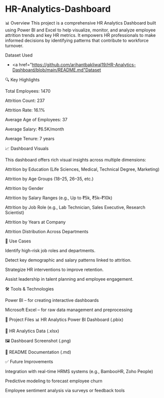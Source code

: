 # HR-Analytics-Dashboard
📊 Overview
This project is a comprehensive HR Analytics Dashboard built using Power BI and Excel to help visualize, monitor, and analyze employee attrition trends and key HR metrics. It empowers HR professionals to make informed decisions by identifying patterns that contribute to workforce turnover.

Dataset Used
- <a href="https://github.com/arihantbakliwal19/HR-Analytics-Dashboard/blob/main/README.md"Dataset</a>

🔍 Key Highlights

Total Employees: 1470

Attrition Count: 237

Attrition Rate: 16.1%

Average Age of Employees: 37

Average Salary: ₹6.5K/month

Average Tenure: 7 years

📈 Dashboard Visuals

This dashboard offers rich visual insights across multiple dimensions:

Attrition by Education (Life Sciences, Medical, Technical Degree, Marketing)

Attrition by Age Groups (18–25, 26–35, etc.)

Attrition by Gender

Attrition by Salary Ranges (e.g., Up to ₹5k, ₹5k–₹10k)

Attrition by Job Role (e.g., Lab Technician, Sales Executive, Research Scientist)

Attrition by Years at Company

Attrition Distribution Across Departments

🎯 Use Cases

Identify high-risk job roles and departments.

Detect key demographic and salary patterns linked to attrition.

Strategize HR interventions to improve retention.

Assist leadership in talent planning and employee engagement.

🛠️ Tools & Technologies

Power BI – for creating interactive dashboards

Microsoft Excel – for raw data management and preprocessing

📁 Project Files
📊  HR Analytics Power BI Dashboard (.pbix)

📄 HR Analytics Data (.xlsx)

🖼️ Dashboard Screenshot (.png)

📃 README Documentation (.md)

✅ Future Improvements

Integration with real-time HRMS systems (e.g., BambooHR, Zoho People)

Predictive modeling to forecast employee churn

Employee sentiment analysis via surveys or feedback tools



